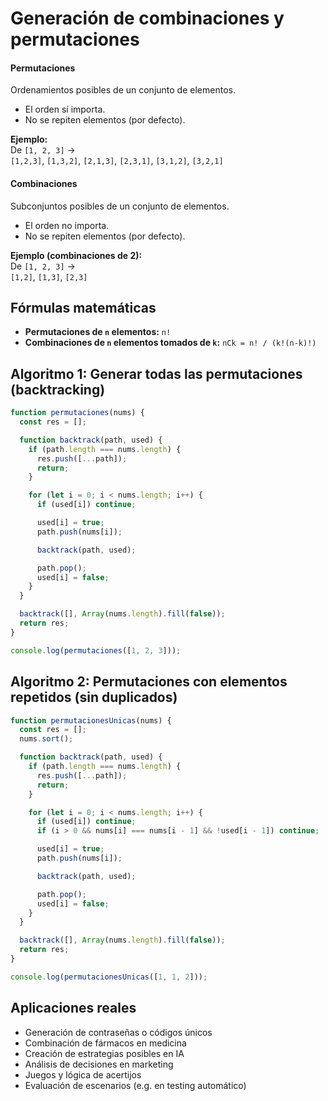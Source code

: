 # **Generación de combinaciones y permutaciones**  

#### Permutaciones

Ordenamientos posibles de un conjunto de elementos.
- El orden sí importa.
- No se repiten elementos (por defecto).

**Ejemplo:**  
De `[1, 2, 3]` →  
`[1,2,3]`, `[1,3,2]`, `[2,1,3]`, `[2,3,1]`, `[3,1,2]`, `[3,2,1]`



#### Combinaciones

Subconjuntos posibles de un conjunto de elementos.
- El orden no importa.
- No se repiten elementos (por defecto).

**Ejemplo (combinaciones de 2):**  
De `[1, 2, 3]` →  
`[1,2]`, `[1,3]`, `[2,3]`



## Fórmulas matemáticas

- **Permutaciones de `n` elementos:** `n!`
- **Combinaciones de `n` elementos tomados de `k`:** `nCk = n! / (k!(n-k)!)`



## Algoritmo 1: Generar todas las permutaciones (backtracking)

```js
function permutaciones(nums) {
  const res = [];

  function backtrack(path, used) {
    if (path.length === nums.length) {
      res.push([...path]);
      return;
    }

    for (let i = 0; i < nums.length; i++) {
      if (used[i]) continue;

      used[i] = true;
      path.push(nums[i]);

      backtrack(path, used);

      path.pop();
      used[i] = false;
    }
  }

  backtrack([], Array(nums.length).fill(false));
  return res;
}
```

```js
console.log(permutaciones([1, 2, 3]));
```



## Algoritmo 2: Permutaciones con elementos repetidos (sin duplicados)

```js
function permutacionesUnicas(nums) {
  const res = [];
  nums.sort();

  function backtrack(path, used) {
    if (path.length === nums.length) {
      res.push([...path]);
      return;
    }

    for (let i = 0; i < nums.length; i++) {
      if (used[i]) continue;
      if (i > 0 && nums[i] === nums[i - 1] && !used[i - 1]) continue;

      used[i] = true;
      path.push(nums[i]);

      backtrack(path, used);

      path.pop();
      used[i] = false;
    }
  }

  backtrack([], Array(nums.length).fill(false));
  return res;
}
```

```js
console.log(permutacionesUnicas([1, 1, 2]));
```



## Aplicaciones reales

- Generación de contraseñas o códigos únicos    
- Combinación de fármacos en medicina
- Creación de estrategias posibles en IA
- Análisis de decisiones en marketing
- Juegos y lógica de acertijos
- Evaluación de escenarios (e.g. en testing automático)



